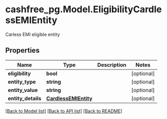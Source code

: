 # cashfree_pg.Model.EligibilityCardlessEMIEntity
Carless EMI eligible entity

## Properties

Name | Type | Description | Notes
------------ | ------------- | ------------- | -------------
**eligibility** | **bool** |  | [optional] 
**entity_type** | **string** |  | [optional] 
**entity_value** | **string** |  | [optional] 
**entity_details** | [**CardlessEMIEntity**](CardlessEMIEntity.md) |  | [optional] 

[[Back to Model list]](../README.md#documentation-for-models) [[Back to API list]](../README.md#documentation-for-api-endpoints) [[Back to README]](../README.md)

